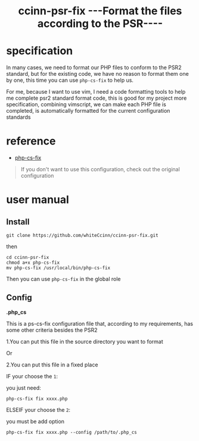 <h1 align="center">ccinn-psr-fix ---Format the files according to the PSR---- </h1>

# specification

In many cases, we need to format our PHP files to conform to the PSR2 standard, but for the existing code, we have no reason to format them one by one, this time you can use `php-cs-fix` to help us.

For me, because I want to use vim, I need a code formatting tools to help me complete psr2 standard format code, this is good for my project more specification, combining vimscript, we can make each PHP file is completed, is automatically formatted for the current configuration standards

# reference

- [php-cs-fix](https://github.com/FriendsOfPHP/PHP-CS-Fixer)

> If you don't want to use this configuration, check out the original configuration

# user manual

## Install

```
git clone https://github.com/whiteCcinn/ccinn-psr-fix.git
```

then 

```
cd ccinn-psr-fix
chmod a+x php-cs-fix
mv php-cs-fix /usr/local/bin/php-cs-fix
```

Then you can use `php-cs-fix` in the global role

## Config

**.php_cs**

This is a ps-cs-fix configuration file that, according to my requirements, has some other criteria besides the PSR2

1.You can put this file in the source directory you want to format

Or

2.You can put this file in a fixed place

IF your choose the `1`:

you just need:

```
php-cs-fix fix xxxx.php
```


ELSEIF your choose the `2`:

you must be add option 

```
php-cs-fix fix xxxx.php --config /path/to/.php_cs
```

